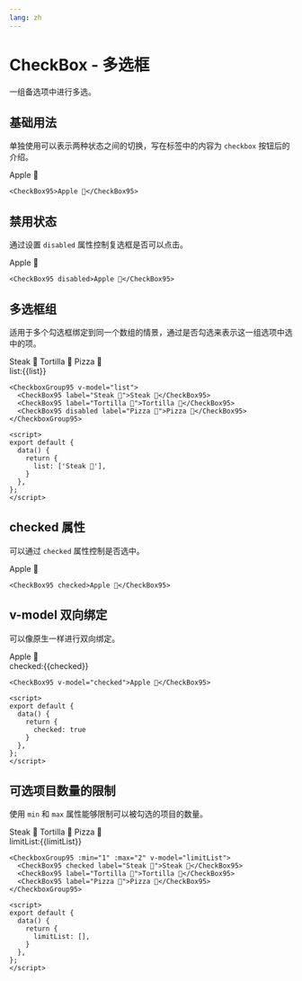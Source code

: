 ```yaml
---
lang: zh
---
```


# CheckBox - 多选框

一组备选项中进行多选。

## 基础用法

单独使用可以表示两种状态之间的切换，写在标签中的内容为 `checkbox` 按钮后的介绍。

<CheckBox95>Apple 🍎</CheckBox95>

```vue
<CheckBox95>Apple 🍎</CheckBox95>
```

## 禁用状态

通过设置 `disabled` 属性控制复选框是否可以点击。

<CheckBox95 disabled>Apple 🍎</CheckBox95>

```vue
<CheckBox95 disabled>Apple 🍎</CheckBox95>
```

## 多选框组

适用于多个勾选框绑定到同一个数组的情景，通过是否勾选来表示这一组选项中选中的项。

<CheckboxGroup95 v-model="list">
  <CheckBox95 label="Steak 🥩">Steak 🥩</CheckBox95>
  <CheckBox95 label="Tortilla 🌯">Tortilla 🌯</CheckBox95>
  <CheckBox95 disabled label="Pizza 🍕">Pizza 🍕</CheckBox95>
</CheckboxGroup95>
<br />
list:{{list}}

```vue
<CheckboxGroup95 v-model="list">
  <CheckBox95 label="Steak 🥩">Steak 🥩</CheckBox95>
  <CheckBox95 label="Tortilla 🌯">Tortilla 🌯</CheckBox95>
  <CheckBox95 disabled label="Pizza 🍕">Pizza 🍕</CheckBox95>
</CheckboxGroup95>

<script>
export default {
  data() {
    return {
      list: ['Steak 🥩'],
    }
  },
};
</script>
```

## checked 属性

可以通过 `checked` 属性控制是否选中。

<CheckBox95 checked>Apple 🍎</CheckBox95>

```vue
<CheckBox95 checked>Apple 🍎</CheckBox95>
```

## v-model 双向绑定

可以像原生一样进行双向绑定。

<CheckBox95 v-model="checked">Apple 🍎</CheckBox95>
<br/>
checked:{{checked}}

```vue
<CheckBox95 v-model="checked">Apple 🍎</CheckBox95>

<script>
export default {
  data() {
    return {
      checked: true
    }
  },
};
</script>
```

## 可选项目数量的限制

使用 `min` 和 `max` 属性能够限制可以被勾选的项目的数量。

<CheckboxGroup95 :min="1" :max="2" v-model="limitList">
  <CheckBox95 checked label="Steak 🥩">Steak 🥩</CheckBox95>
  <CheckBox95 label="Tortilla 🌯">Tortilla 🌯</CheckBox95>
  <CheckBox95 label="Pizza 🍕">Pizza 🍕</CheckBox95>
</CheckboxGroup95>
<br />
limitList:{{limitList}}

```vue
<CheckboxGroup95 :min="1" :max="2" v-model="limitList">
  <CheckBox95 checked label="Steak 🥩">Steak 🥩</CheckBox95>
  <CheckBox95 label="Tortilla 🌯">Tortilla 🌯</CheckBox95>
  <CheckBox95 label="Pizza 🍕">Pizza 🍕</CheckBox95>
</CheckboxGroup95>

<script>
export default {
  data() {
    return {
      limitList: [],
    }
  },
};
</script>
```

<script>
export default {
  data() {
    return {
      checked: true,
      list: ['Steak 🥩'],
      limitList: [],
    }
  },
};
</script>